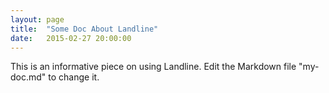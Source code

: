 ```yaml
---
layout: page
title:  "Some Doc About Landline"
date:   2015-02-27 20:00:00
---
```


This is an informative piece on using Landline. Edit the Markdown file "my-doc.md" to change it.
